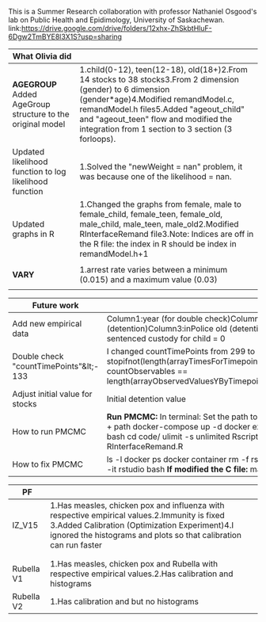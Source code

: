 This is a Summer Research collaboration with professor Nathaniel Osgood's lab on Public Health and Epidimology, University of Saskachewan. 
link:https://drive.google.com/drive/folders/12xhx-ZhSkbtHluF-6Dgw2TmBYE8l3X1S?usp=sharing

| What Olivia did |   |
| --- | --- |
| **AGEGROUP** Added AgeGroup structure to the original model     | 1.child(0-12), teen(12-18), old(18+)2.From 14 stocks to 38 stocks3.From 2 dimension (gender) to 6 dimension (gender\*age)4.Modified remandModel.c, remandModel.h files5.Added &quot;ageout\_child&quot; and &quot;ageout\_teen&quot; flow and modified the integration from 1 section to 3 section (3 forloops). |
| Updated likelihood function to log likelihood function | 1.Solved the &quot;newWeight = nan&quot; problem, it was because one of the likelihood = nan. |
| Updated graphs in R | 1.Changed the graphs from female, male to female\_child, female\_teen, female\_old, male\_child, male\_teen, male\_old2.Modified RInterfaceRemand file3.Note: Indices are off in the R file: the index in R should be index in remandModel.h+1 |
|   |   |
| **VARY** | 1.arrest rate varies between a minimum (0.015) and a maximum value (0.03) |
|   |   |



| **Future work** |   |
| --- | --- |
| Add new empirical data | Column1:year (for double check)Column2:inPolice teen (detention)Column3:inPolice old (detention) Remand and sentenced custody for child = 0 |
| Double check &quot;countTimePoints&quot;\&lt;- 133 | I changed countTimePoints from 299 to 133 because: stopifnot(length(arrayTimesForTimepoints) \* countObservables == length(arrayObservedValuesYByTimepointAndObservable)) |
| Adjust initial value for stocks | Initial detention value |
| How to run PMCMC  | **Run PMCMC:** In terminal: Set the path to be in the foldercd + path docker-compose up -d docker exec -it rstudio bash cd code/ ulimit -s unlimited Rscript RInterfaceRemand.R |
| How to fix PMCMC | ls -l docker ps docker container rm -f rstudio docker exec -it rstudio bash  **If modified the C file:** make cleanmake  |





| **PF** |   |
| --- | --- |
| IZ\_V15  | 1.Has measles, chicken pox and influenza with respective empirical values.2.Immunity is fixed 3.Added Calibration (Optimization Experiment)4.I ignored the histograms and plots so that calibration can run faster |
|   |   |
|   |   |
| Rubella V1 | 1.Has measles, chicken pox and Rubella with respective empirical values.2.Has calibration and histograms |
| Rubella V2 |  1.Has calibration and but no histograms |
